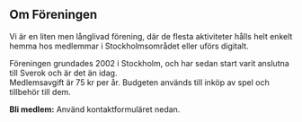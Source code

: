 ## Om Föreningen

Vi är en liten men långlivad förening, där de flesta aktiviteter hålls
helt enkelt hemma hos medlemmar i Stockholmsområdet eller uförs
digitalt.

Föreningen grundades 2002 i Stockholm, och har sedan start varit
anslutna till Sverok och är det än idag. <br />
Medlemsavgift är 75 kr per år. Budgeten används till inköp av spel och
tillbehör till dem.

**Bli medlem:** Använd kontaktformuläret nedan.
